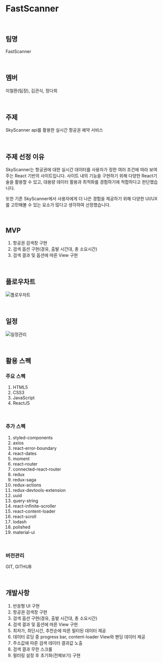 # FastScanner

<br />

## 팀명

FastScanner

<br />

## 멤버

이철환(팀장), 김관식, 정다희

<br />

## 주제

SkyScanner api를 활용한 실시간 항공권 예약 서비스

<br />

## 주제 선정 이유

SkyScanner는 항공권에 대한 실시간 데이터를 사용자가 정한 여러 조건에 따라 보여주는 React 기반의 사이트입니다. 사이트 내의 기능을 구현하기 위해 다양한 React기술을 활용할 수 있고, 대용량 데이터 활용과 최적화를 경험하기에 적합하다고 판단했습니다.

또한 기존 SkyScanner에서 사용자에게 더 나은 경험을 제공하기 위해 다양한 UI/UX를 고민해볼 수 있는 요소가 많다고 생각하여 선정했습니다.

<br />

## MVP

1. 항공권 검색창 구현
2. 검색 옵션 구현(경유, 출발 시간대, 총 소요시간)
3. 검색 결과 및 옵션에 따른 View 구현

<br />

## 플로우차트

![플로우차트](https://user-images.githubusercontent.com/28818698/75510820-8506ce80-5a2f-11ea-8bd6-726c3e417fef.png "플로우차트")

<br />

## 일정

![일정관리](https://user-images.githubusercontent.com/28818698/75512028-77534800-5a33-11ea-8219-8a0c994d4c62.png "일정관리")

<br />

## 활용 스펙

### 주요 스펙
1. HTML5
2. CSS3
3. JavaScript
4. ReactJS

<br>

### 추가 스펙
1. styled-components
2. axios
3. react-error-boundary
4. react-dates
5. moment
6. react-router
7. connected-react-router
8. redux
9. redux-saga
10. redux-actions
11. redux-devtools-extension
12. uuid
13. query-string
14. react-infinite-scroller
15. react-content-loader
16. react-scroll
17. lodash
18. polished
19. material-ui

<br>

### 버전관리
GIT, GITHUB

<br />

## 개발사항

1) 반응형 UI 구현
2) 항공권 검색창 구현
3) 검색 옵션 구현(경유, 출발 시간대, 총 소요시간)
4) 검색 결과 및 옵션에 따른 View 구현
5) 최저가, 최단시간, 추천순에 따른 필터된 데이터 제공
6) 데이터 로딩 중 progress bar, content-loader View와 펜딩 데이터 제공
7) 주소값에 따른 검색 데이터 결과값 노출
8) 검색 결과 무한 스크롤
9) 필터링 설정 후 초기화(전체보기) 구현
